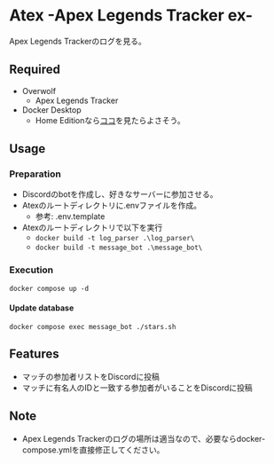 # Atex -Apex Legends Tracker ex-

Apex Legends Trackerのログを見る。

## Required

- Overwolf
  - Apex Legends Tracker
- Docker Desktop
  - Home Editionなら[ココ](https://docs.docker.jp/docker-for-windows/install-windows-home.html)を見たらよさそう。

## Usage

### Preparation
- Discordのbotを作成し、好きなサーバーに参加させる。
- Atexのルートディレクトリに.envファイルを作成。
  - 参考: .env.template
- Atexのルートディレクトリで以下を実行
  - `docker build -t log_parser .\log_parser\`
  - `docker build -t message_bot .\message_bot\`

### Execution

```
docker compose up -d
```

#### Update database

```
docker compose exec message_bot ./stars.sh
```

## Features

- マッチの参加者リストをDiscordに投稿
- マッチに有名人のIDと一致する参加者がいることをDiscordに投稿

## Note
- Apex Legends Trackerのログの場所は適当なので、必要ならdocker-compose.ymlを直接修正してください。
